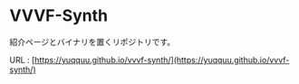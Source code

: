# VVVF-Synth
紹介ページとバイナリを置くリポジトリです。

URL : [https://yuqquu.github.io/vvvf-synth/](https://yuqquu.github.io/vvvf-synth/)
